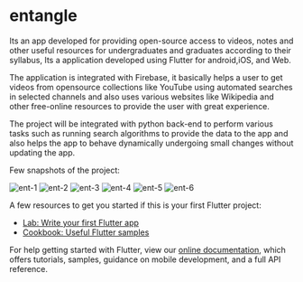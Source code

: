 # entangle
Its an app developed for providing open-source access to videos, notes and other useful resources for undergraduates and graduates according to their syllabus, Its a application developed using Flutter for android,iOS, and Web.

The application is integrated with Firebase, it basically helps a user to get videos from opensource collections like YouTube using automated searches in selected channels and also uses various websites like Wikipedia and other free-online resources to provide the user with great experience.

The project will be integrated with python back-end to perform various tasks such as running search algorithms to provide the data to the app and also helps the app to behave dynamically undergoing small changes without updating the app.


Few snapshots of the project:

![ent-1](https://user-images.githubusercontent.com/56817234/187340309-6c367596-5549-405e-bb76-1493cec011fe.jpeg)
![ent-2](https://user-images.githubusercontent.com/56817234/187340317-2c602c64-32e7-4083-8538-5e0c2064e8ff.jpeg)
![ent-3](https://user-images.githubusercontent.com/56817234/187340325-83557f9b-b1dd-49d9-8e4f-549d55c4318c.jpeg)
![ent-4](https://user-images.githubusercontent.com/56817234/187340343-13b420a0-cbdc-447a-9ec7-bb4c664390df.jpeg)
![ent-5](https://user-images.githubusercontent.com/56817234/187340360-3f66576a-b4f8-4bd0-aa7f-c447b0783f01.jpeg)
![ent-6](https://user-images.githubusercontent.com/56817234/187340367-20a80d77-5284-45d3-a2d7-e4a64973a6e3.jpeg)


A few resources to get you started if this is your first Flutter project:

- [Lab: Write your first Flutter app](https://flutter.dev/docs/get-started/codelab)
- [Cookbook: Useful Flutter samples](https://flutter.dev/docs/cookbook)

For help getting started with Flutter, view our
[online documentation](https://flutter.dev/docs), which offers tutorials,
samples, guidance on mobile development, and a full API reference.
